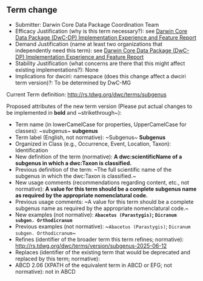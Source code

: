## Term change

* Submitter: Darwin Core Data Package Coordination Team
* Efficacy Justification (why is this term necessary?): see [Darwin Core Data Package (DwC-DP) Implementation Experience and Feature Report](https://gbif.github.io/dwc-dp/docs/dwc_dp_implementation_feature_reports.pdf)
* Demand Justification (name at least two organizations that independently need this term): see [Darwin Core Data Package (DwC-DP) Implementation Experience and Feature Report](https://gbif.github.io/dwc-dp/docs/dwc_dp_implementation_feature_reports.pdf)
* Stability Justification (what concerns are there that this might affect existing implementations?): None
* Implications for dwciri: namespace (does this change affect a dwciri term version)?: To be determined by DwC-MG

Current Term definition: http://rs.tdwg.org/dwc/terms/subgenus

Proposed attributes of the new term version (Please put actual changes to be implemented in **bold** and ~strikethrough~):

* Term name (in lowerCamelCase for properties, UpperCamelCase for classes): ~subgenus~ **subgenus**
* Term label (English, not normative): ~Subgenus~ **Subgenus**
* Organized in Class (e.g., Occurrence, Event, Location, Taxon): Identification
* New definition of the term (normative): **A dwc:scientificName of a subgenus in which a dwc:Taxon is classified.**
* Previous definition of the term: ~The full scientific name of the subgenus in which the dwc:Taxon is classified.~
* New usage comments (recommendations regarding content, etc., not normative): **A value for this term should be a complete subgenus name as required by the appropriate nomenclatural code.** 
* Previous usage comments: ~A value for this term should be a complete subgenus name as required by the appropriate nomenclatural code.~
* New examples (not normative): **`Abacetus (Parastygis)`; `Dicranum subgen. Orthodicranum`**
* Previous examples (not normative): ~`Abacetus (Parastygis)`; `Dicranum subgen. Orthodicranum`~
* Refines (identifier of the broader term this term refines; normative): http://rs.tdwg.org/dwc/terms/version/subgenus-2025-06-12
* Replaces (identifier of the existing term that would be deprecated and replaced by this term; normative): 
* ABCD 2.06 (XPATH of the equivalent term in ABCD or EFG; not normative): not in ABCD
